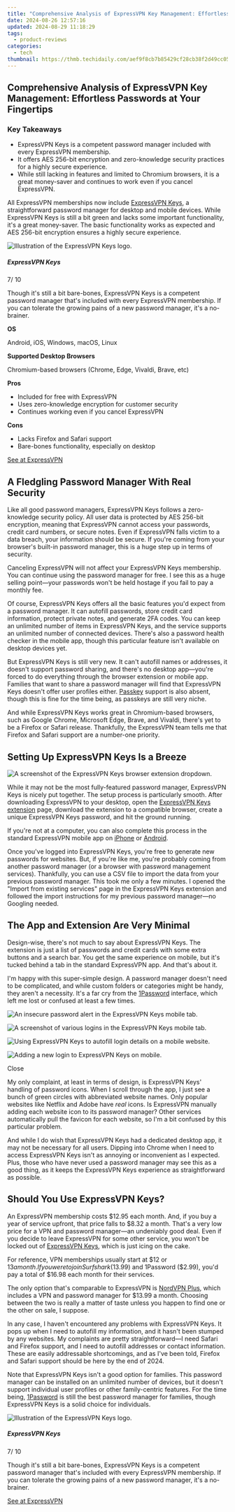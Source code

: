 ```yaml
---
title: "Comprehensive Analysis of ExpressVPN Key Management: Effortless Passwords at Your Fingertips"
date: 2024-08-26 12:57:16
updated: 2024-08-29 11:18:29
tags:
  - product-reviews
categories:
  - tech
thumbnail: https://thmb.techidaily.com/aef9f8cb7b85429cf28cb38f2d49cc0528e1c43a7556fd8a130e20454901702b.jpg
---
```


## Comprehensive Analysis of ExpressVPN Key Management: Effortless Passwords at Your Fingertips

### Key Takeaways

* ExpressVPN Keys is a competent password manager included with every ExpressVPN membership.
* It offers AES 256-bit encryption and zero-knowledge security practices for a highly secure experience.
* While still lacking in features and limited to Chromium browsers, it is a great money-saver and continues to work even if you cancel ExpressVPN.

 All ExpressVPN memberships now include [ExpressVPN Keys](https://go.expressvpn.com/c/156932/1330033/16063?subId1=UUhtgUeUpU2001653&subId2=ehtg&u=https%3A%2F%2Fwww.expressvpn.com%2Fkeys), a straightforward password manager for desktop and mobile devices. While ExpressVPN Keys is still a bit green and lacks some important functionality, it's a great money-saver. The basic functionality works as expected and AES 256-bit encryption ensures a highly secure experience.

![Illustration of the ExpressVPN Keys logo.](https://static1.howtogeekimages.com/wordpress/wp-content/uploads/2024/01/9-1.jpg) 

#####  ExpressVPN Keys

7/ 10 

Though it's still a bit bare-bones, ExpressVPN Keys is a competent password manager that's included with every ExpressVPN membership. If you can tolerate the growing pains of a new password manager, it's a no-brainer.

**OS** 

 Android, iOS, Windows, macOS, Linux 

**Supported Desktop Browsers** 

 Chromium-based browsers (Chrome, Edge, Vivaldi, Brave, etc) 

**Pros** 
* Included for free with ExpressVPN
* Uses zero-knowledge encryption for customer security
* Continues working even if you cancel ExpressVPN

**Cons** 
* Lacks Firefox and Safari support
* Bare-bones functionality, especially on desktop

[See at ExpressVPN](https://go.expressvpn.com/c/156932/1330033/16063?subId1=UUhtgUeUpU2001653&subId2=ehtg&u=https%3A%2F%2Fwww.expressvpn.com%2Fkeys) 

##  A Fledgling Password Manager With Real Security

 Like all good password managers, ExpressVPN Keys follows a zero-knowledge security policy. All user data is protected by AES 256-bit encryption, meaning that ExpressVPN cannot access your passwords, credit card numbers, or secure notes. Even if ExpressVPN falls victim to a data breach, your information should be secure. If you're coming from your browser's built-in password manager, this is a huge step up in terms of security.

 Canceling ExpressVPN will not affect your ExpressVPN Keys membership. You can continue using the password manager for free. I see this as a huge selling point—your passwords won't be held hostage if you fail to pay a monthly fee.

 Of course, ExpressVPN Keys offers all the basic features you'd expect from a password manager. It can autofill passwords, store credit card information, protect private notes, and generate 2FA codes. You can keep an unlimited number of items in ExpressVPN Keys, and the service supports an unlimited number of connected devices. There's also a password health checker in the mobile app, though this particular feature isn't available on desktop devices yet.

 But ExpressVPN Keys is still very new. It can't autofill names or addresses, it doesn't support password sharing, and there's no desktop app—you're forced to do everything through the browser extension or mobile app. Families that want to share a password manager will find that ExpressVPN Keys doesn't offer user profiles either. [Passkey](https://location-social.techidaily.com/how-to-change-your-apple-iphone-12-pro-max-location-on-life360-without-anyone-knowing-drfone-by-drfone-virtual-ios/) support is also absent, though this is fine for the time being, as passkeys are still very niche.

 And while ExpressVPN Keys works great in Chromium-based browsers, such as Google Chrome, Microsoft Edge, Brave, and Vivaldi, there's yet to be a Firefox or Safari release. Thankfully, the ExpressVPN team tells me that Firefox and Safari support are a number-one priority.

##  Setting Up ExpressVPN Keys Is a Breeze

![A screenshot of the ExpressVPN Keys browser extension dropdown.](https://static1.howtogeekimages.com/wordpress/wp-content/uploads/wm/2024/01/desktopscreenie.png) 

 While it may not be the most fully-featured password manager, ExpressVPN Keys is nicely put together. The setup process is particularly smooth. After downloading ExpressVPN to your desktop, open the [ExpressVPN Keys extension](https://chromewebstore.google.com/detail/expressvpn-keys-password/blgcbajigpdfohpgcmbbfnphcgifjopc?) page, download the extension to a compatible browser, create a unique ExpressVPN Keys password, and hit the ground running.

 If you're not at a computer, you can also complete this process in the standard ExpressVPN mobile app on [iPhone](https://apps.apple.com/us/app/expressvpn-vpn-fast-secure/id886492891) or [Android](https://www.anrdoezrs.net/links/3607085/type/dlg/sid/UUhtgUeUpU2001653/https://play.google.com/store/apps/details?id=com.expressvpn.vpn&hl=en%5FUS&gl=US).

 Once you've logged into ExpressVPN Keys, you're free to generate new passwords for websites. But, if you're like me, you're probably coming from another password manager (or a browser with password management services). Thankfully, you can use a CSV file to import the data from your previous password manager. This took me only a few minutes. I opened the "Import from existing services" page in the ExpressVPN Keys extension and followed the import instructions for my previous password manager—no Googling needed.

##  The App and Extension Are Very Minimal

 Design-wise, there's not much to say about ExpressVPN Keys. The extension is just a list of passwords and credit cards with some extra buttons and a search bar. You get the same experience on mobile, but it's tucked behind a tab in the standard ExpressVPN app. And that's about it.

 I'm happy with this super-simple design. A password manager doesn't need to be complicated, and while custom folders or categories might be handy, they aren't a necessity. It's a far cry from the [1Password](https://driver-download.techidaily.com/get-up-and-running-install-epson-ds-530-printer-on-windows-10-using-official-x64-drivers/) interface, which left me lost or confused at least a few times.

![An insecure password alert in the ExpressVPN Keys mobile tab.](https://static1.howtogeekimages.com/wordpress/wp-content/uploads/wm/2024/01/mobile3.png) 

![A screenshot of various logins in the ExpressVPN Keys mobile tab.](https://static1.howtogeekimages.com/wordpress/wp-content/uploads/wm/2024/01/mobile2.png) 

![Using ExpressVPN Keys to autofill login details on a mobile website.](https://static1.howtogeekimages.com/wordpress/wp-content/uploads/wm/2024/01/mobile1.png) 

![Adding a new login to ExpressVPN Keys on mobile.](https://static1.howtogeekimages.com/wordpress/wp-content/uploads/wm/2024/01/mobile4.png) 

Close 

 My only complaint, at least in terms of design, is ExpressVPN Keys' handling of password icons. When I scroll through the app, I just see a bunch of green circles with abbreviated website names. Only popular websites like Netflix and Adobe have _real_ icons. Is ExpressVPN manually adding each website icon to its password manager? Other services automatically pull the favicon for each website, so I'm a bit confused by this particular problem.

 And while I do wish that ExpressVPN Keys had a dedicated desktop app, it may not be necessary for all users. Dipping into Chrome when I need to access ExpressVPN Keys isn't as annoying or inconvenient as I expected. Plus, those who have never used a password manager may see this as a good thing, as it keeps the ExpressVPN Keys experience as straightforward as possible.

##  Should You Use ExpressVPN Keys?

 An ExpressVPN membership costs $12.95 each month. And, if you buy a year of service upfront, that price falls to $8.32 a month. That's a very low price for a VPN and password manager—an undeniably good deal. Even if you decide to leave ExpressVPN for some other service, you won't be locked out of [ExpressVPN Keys](https://go.expressvpn.com/c/156932/1330033/16063?subId1=UUhtgUeUpU2001653&subId2=ehtg&u=https%3A%2F%2Fwww.expressvpn.com%2Fkeys), which is just icing on the cake.

 For reference, VPN memberships usually start at $12 or $13 a month. If you were to join Surfshark ($13.99) and 1Password ($2.99), you'd pay a total of $16.98 each month for their services.

 The only option that's comparable to ExpressVPN is [NordVPN Plus](https://www.anrdoezrs.net/links/3607085/type/dlg/sid/UUhtgUeUpU2001653/https://nordvpn.com/pricing/), which includes a VPN and password manager for $13.99 a month. Choosing between the two is really a matter of taste unless you happen to find one or the other on sale, I suppose.

 In any case, I haven't encountered any problems with ExpressVPN Keys. It pops up when I need to autofill my information, and it hasn't been stumped by any websites. My complaints are pretty straightforward—I need Safari and Firefox support, and I need to autofill addresses or contact information. These are easily addressable shortcomings, and as I've been told, Firefox and Safari support should be here by the end of 2024.

 Note that ExpressVPN Keys isn't a good option for families. This password manager can be installed on an unlimited number of devices, but it doesn't support individual user profiles or other family-centric features. For the time being, [1Password](https://hardware-tips.techidaily.com/decoding-pc-prowess-with-toms-hardware-mastery-guides/) is still the best password manager for families, though ExpressVPN Keys is a solid choice for individuals.

![Illustration of the ExpressVPN Keys logo.](https://static1.howtogeekimages.com/wordpress/wp-content/uploads/2024/01/9-1.jpg) 

#####  ExpressVPN Keys

7/ 10 

Though it's still a bit bare-bones, ExpressVPN Keys is a competent password manager that's included with every ExpressVPN membership. If you can tolerate the growing pains of a new password manager, it's a no-brainer.

[See at ExpressVPN](https://go.expressvpn.com/c/156932/1330033/16063?subId1=UUhtgUeUpU2001653&subId2=ehtg&u=https%3A%2F%2Fwww.expressvpn.com%2Fkeys)

<ins class="adsbygoogle"
     style="display:block"
     data-ad-format="autorelaxed"
     data-ad-client="ca-pub-7571918770474297"
     data-ad-slot="1223367746"></ins>



<ins class="adsbygoogle"
     style="display:block"
     data-ad-client="ca-pub-7571918770474297"
     data-ad-slot="8358498916"
     data-ad-format="auto"
     data-full-width-responsive="true"></ins>
